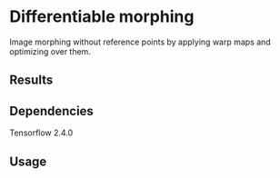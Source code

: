 # Differentiable morphing

Image morphing without reference points by applying warp maps and optimizing over them.

## Results

## Dependencies

Tensorflow 2.4.0

## Usage


